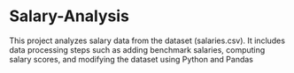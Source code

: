 # Salary-Analysis
This project analyzes salary data from the dataset (salaries.csv). It includes data processing steps such as adding benchmark salaries, computing salary scores, and modifying the dataset using Python and Pandas
